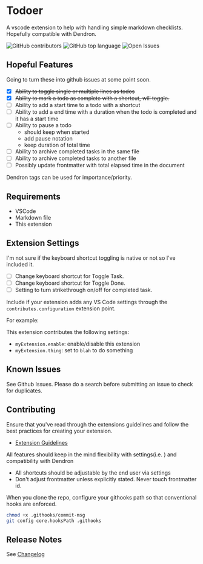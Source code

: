 # Todoer

A vscode extension to help with handling simple markdown checklists. Hopefully compatible with Dendron.

![GitHub contributors](https://img.shields.io/github/contributors/BoarCore/Todoer?style=flat-square)
![GitHub top language](https://img.shields.io/github/languages/top/BoarCore/Todoer?style=flat-square)
![Open Issues](https://img.shields.io/github/issues-raw/BoarCore/Todoer?style=flat-square)

## Hopeful Features

Going to turn these into github issues at some point soon.

- [x] ~~Ability to toggle single or multiple lines as todos~~
- [x] ~~Ability to mark a todo as complete with a shortcut, will toggle.~~
- [ ] Ability to add a start time to a todo with a shortcut
- [ ] Ability to add a end time with a duration when the todo is completed and it has a start time
- [ ] Ability to pause a todo
  - should keep when started
  - add pause notation
  - keep duration of total time
- [ ] Ability to archive completed tasks in the same file
- [ ] Ability to archive completed tasks to another file
- [ ] Possibly update frontmatter with total elapsed time in the document

Dendron tags can be used for importance/priority.

## Requirements

- VSCode
- Markdown file
- This extension

## Extension Settings

I'm not sure if the keyboard shortcut toggling is native or not so I've included it.

- [ ] Change keyboard shortcut for Toggle Task.
- [ ] Change keyboard shortcut for Toggle Done.
- [ ] Setting to turn strikethrough on/off for completed task.

Include if your extension adds any VS Code settings through the `contributes.configuration` extension point.

For example:

This extension contributes the following settings:

- `myExtension.enable`: enable/disable this extension
- `myExtension.thing`: set to `blah` to do something

## Known Issues

See Github Issues. Please do a search before submitting an issue to check for duplicates.

## Contributing

Ensure that you've read through the extensions guidelines and follow the best practices for creating your extension.

- [Extension Guidelines](https://code.visualstudio.com/api/references/extension-guidelines)

All features should keep in the mind flexibility with settings(i.e. ) and compatibility with Dendron

- All shortcuts should be adjustable by the end user via settings
- Don't adjust frontmatter unless explicitly stated. Never touch frontmatter id.

When you clone the repo, configure your githooks path so that conventional hooks are enforced.

```bash
chmod +x .githooks/commit-msg
git config core.hooksPath .githooks
```

## Release Notes

See [Changelog](./CHANGELOG.md)

